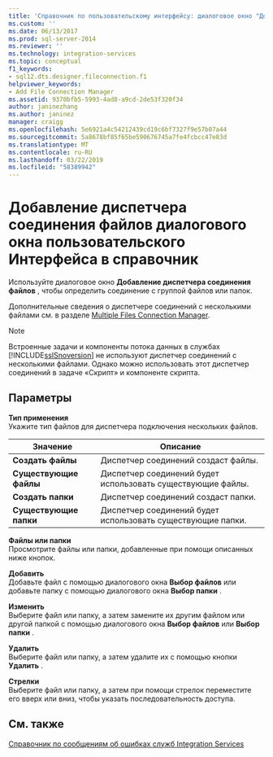 ```yaml
---
title: 'Справочник по пользовательскому интерфейсу: диалоговое окно "Добавление диспетчера подключения файлов" | Документы Майкрософт'
ms.custom: ''
ms.date: 06/13/2017
ms.prod: sql-server-2014
ms.reviewer: ''
ms.technology: integration-services
ms.topic: conceptual
f1_keywords:
- sql12.dts.designer.fileconnection.f1
helpviewer_keywords:
- Add File Connection Manager
ms.assetid: 9370bfb5-5993-4ad8-a9cd-2de53f320f34
author: janinezhang
ms.author: janinez
manager: craigg
ms.openlocfilehash: 5e6921a4c54212439cd19c6bf7327f9e57b07a44
ms.sourcegitcommit: 5a8678bf85f65be590676745a7fe4fcbcc47e83d
ms.translationtype: MT
ms.contentlocale: ru-RU
ms.lasthandoff: 03/22/2019
ms.locfileid: "58389942"
---
```

# <a name="add-file-connection-manager-dialog-box-ui-reference"></a>Добавление диспетчера соединения файлов диалогового окна пользовательского Интерфейса в справочник
  Используйте диалоговое окно **Добавление диспетчера соединения файлов** , чтобы определить соединение с группой файлов или папок.  
  
 Дополнительные сведения о диспетчере соединений с несколькими файлами см. в разделе [Multiple Files Connection Manager](multiple-files-connection-manager.md).  
  
> [!NOTE]  
>  Встроенные задачи и компоненты потока данных в службах [!INCLUDE[ssISnoversion](../../includes/ssisnoversion-md.md)] не используют диспетчер соединений с несколькими файлами. Однако можно использовать этот диспетчер соединений в задаче «Скрипт» и компоненте скрипта.  
  
## <a name="options"></a>Параметры  
 **Тип применения**  
 Укажите тип файлов для диспетчера подключения нескольких файлов.  
  
|Значение|Описание|  
|-----------|-----------------|  
|**Создать файлы**|Диспетчер соединений создаст файлы.|  
|**Существующие файлы**|Диспетчер соединений будет использовать существующие файлы.|  
|**Создать папки**|Диспетчер соединений создаст папки.|  
|**Существующие папки**|Диспетчер соединений будет использовать существующие папки.|  
  
 **Файлы или папки**  
 Просмотрите файлы или папки, добавленные при помощи описанных ниже кнопок.  
  
 **Добавить**  
 Добавьте файл с помощью диалогового окна **Выбор файлов** или добавьте папку с помощью диалогового окна **Выбор папки** .  
  
 **Изменить**  
 Выберите файл или папку, а затем замените их другим файлом или другой папкой с помощью диалогового окна **Выбор файлов** или **Выбор папки** .  
  
 **Удалить**  
 Выберите файл или папку, а затем удалите их с помощью кнопки **Удалить** .  
  
 **Стрелки**  
 Выберите файл или папку, а затем при помощи стрелок переместите его вверх или вниз, чтобы указать последовательность доступа.  
  
## <a name="see-also"></a>См. также  
 [Справочник по сообщениям об ошибках служб Integration Services](../integration-services-error-and-message-reference.md)  
  
  
